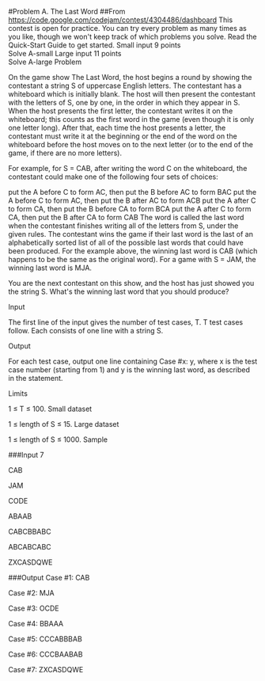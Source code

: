 #Problem A. The Last Word
##From https://code.google.com/codejam/contest/4304486/dashboard
This contest is open for practice. You can try every problem as many times as you like, though we won't keep track of which problems you solve. Read the Quick-Start Guide to get started.
Small input
9 points	
Solve A-small
Large input
11 points	
Solve A-large
Problem

On the game show The Last Word, the host begins a round by showing the contestant a string S of uppercase English letters. The contestant has a whiteboard which is initially blank. The host will then present the contestant with the letters of S, one by one, in the order in which they appear in S. When the host presents the first letter, the contestant writes it on the whiteboard; this counts as the first word in the game (even though it is only one letter long). After that, each time the host presents a letter, the contestant must write it at the beginning or the end of the word on the whiteboard before the host moves on to the next letter (or to the end of the game, if there are no more letters).

For example, for S = CAB, after writing the word C on the whiteboard, the contestant could make one of the following four sets of choices:

put the A before C to form AC, then put the B before AC to form BAC
put the A before C to form AC, then put the B after AC to form ACB
put the A after C to form CA, then put the B before CA to form BCA
put the A after C to form CA, then put the B after CA to form CAB
The word is called the last word when the contestant finishes writing all of the letters from S, under the given rules. The contestant wins the game if their last word is the last of an alphabetically sorted list of all of the possible last words that could have been produced. For the example above, the winning last word is CAB (which happens to be the same as the original word). For a game with S = JAM, the winning last word is MJA.

You are the next contestant on this show, and the host has just showed you the string S. What's the winning last word that you should produce?

Input

The first line of the input gives the number of test cases, T. T test cases follow. Each consists of one line with a string S.

Output

For each test case, output one line containing Case #x: y, where x is the test case number (starting from 1) and y is the winning last word, as described in the statement.

Limits

1 ≤ T ≤ 100.
Small dataset

1 ≤ length of S ≤ 15.
Large dataset

1 ≤ length of S ≤ 1000.
Sample

###Input
7

CAB

JAM

CODE

ABAAB

CABCBBABC

ABCABCABC

ZXCASDQWE

###Output
Case #1: CAB

Case #2: MJA

Case #3: OCDE

Case #4: BBAAA

Case #5: CCCABBBAB

Case #6: CCCBAABAB

Case #7: ZXCASDQWE


